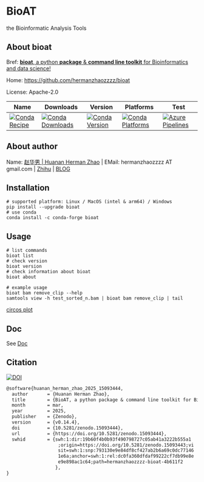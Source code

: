 # BioAT
the Bioinformatic Analysis Tools
## About bioat
Bref:  <u>**bioat**, a python **package** & **command line toolkit** for Bioinformatics and data science!</u>

Home: https://github.com/hermanzhaozzzz/bioat

License: Apache-2.0

| Name | Downloads | Version | Platforms | Test |
| --- | --- | --- | --- | --- |
|[![Conda Recipe](https://img.shields.io/badge/recipe-bioat-green.svg)](https://anaconda.org/conda-forge/bioat) | [![Conda Downloads](https://img.shields.io/conda/dn/conda-forge/bioat.svg)](https://anaconda.org/conda-forge/bioat) | [![Conda Version](https://img.shields.io/conda/vn/conda-forge/bioat.svg)](https://anaconda.org/conda-forge/bioat) | [![Conda Platforms](https://img.shields.io/conda/pn/conda-forge/bioat.svg)](https://anaconda.org/conda-forge/bioat) | [![Azure Pipelines](https://dev.azure.com/conda-forge/feedstock-builds/_apis/build/status/bioat-feedstock?branchName=main)](https://dev.azure.com/conda-forge/feedstock-builds/_build/latest?definitionId=23719&branchName=main) |

## About author
Name: [赵华男 | Huanan Herman Zhao](https://scholar.google.com/citations?user=ojSVoWQAAAAJ&hl=en) |  EMail: hermanzhaozzzz AT gmail.com | [Zhihu](https://www.zhihu.com/people/hymanzhaozzzz) | [BLOG](http://zhaohuanan.cc)

## Installation
```shell
# supported platform: Linux / MacOS (intel & arm64) / Windows
pip install --upgrade bioat
# use conda
conda install -c conda-forge bioat
```

## Usage
```shell
# list commands
bioat list
# check version
bioat version
# check information about bioat
bioat about

# example usage
bioat bam remove_clip --help
samtools view -h test_sorted_n.bam | bioat bam remove_clip | tail
```
[circos plot](docs/demo_circos-plot.ipynb)

## Doc

See [Doc](https://bioat.readthedocs.io/en/latest/)

## Citation
[![DOI](https://zenodo.org/badge/DOI/10.5281/zenodo.15093444.svg)](https://doi.org/10.5281/zenodo.15093444)

```latex
@software{huanan_herman_zhao_2025_15093444,
  author       = {Huanan Herman Zhao},
  title        = {BioAT, a python package & command line toolkit for Bioinformatics and data science},
  month        = mar,
  year         = 2025,
  publisher    = {Zenodo},
  version      = {v0.14.4},
  doi          = {10.5281/zenodo.15093444},
  url          = {https://doi.org/10.5281/zenodo.15093444},
  swhid        = {swh:1:dir:19b60f4b0b93f490798727c05ab41a3222b555a1
                   ;origin=https://doi.org/10.5281/zenodo.15093443;vi
                   sit=swh:1:snp:793130e9e84df8cf427ab2b6a69c0dc77146
                   1e6a;anchor=swh:1:rel:dc0fa360dfdaf99222cf7db99e8e
                   e9e898ac1c64;path=hermanzhaozzzz-bioat-4b611f2
                  },
}
```
